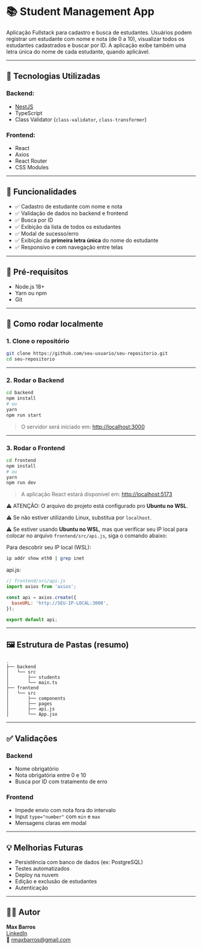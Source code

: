 # 📚 Student Management App

Aplicação Fullstack para cadastro e busca de estudantes. Usuários podem registrar um estudante com nome e nota (de 0 a 10), visualizar todos os estudantes cadastrados e buscar por ID. A aplicação exibe também uma letra única do nome de cada estudante, quando aplicável.

---

## 🧰 Tecnologias Utilizadas

### Backend:
- [NestJS](https://nestjs.com/)
- TypeScript
- Class Validator (`class-validator`, `class-transformer`)

### Frontend:
- React
- Axios
- React Router
- CSS Modules

---

## 🚀 Funcionalidades

- ✅ Cadastro de estudante com nome e nota  
- ✅ Validação de dados no backend e frontend  
- ✅ Busca por ID  
- ✅ Exibição da lista de todos os estudantes  
- ✅ Modal de sucesso/erro  
- ✅ Exibição da **primeira letra única** do nome do estudante  
- ✅ Responsivo e com navegação entre telas  

---

## 🧪 Pré-requisitos

- Node.js 18+
- Yarn ou npm
- Git

---

## 🔧 Como rodar localmente

### 1. Clone o repositório

```bash
git clone https://github.com/seu-usuario/seu-repositorio.git
cd seu-repositorio
```

---

### 2. Rodar o Backend

```bash
cd backend
npm install
# ou
yarn
npm run start
```

> O servidor será iniciado em: [http://localhost:3000](http://localhost:3000)

---

### 3. Rodar o Frontend

```bash
cd frontend
npm install
# ou
yarn
npm run dev
```

> A aplicação React estará disponível em: [http://localhost:5173](http://localhost:5173)

⚠️ ATENÇÃO: O arquivo do projeto está configurado pro **Ubuntu no WSL**.

⚠️ Se não estiver utilizando Linux, substitua por `localhost`.

⚠️ Se estiver usando **Ubuntu no WSL**, mas que verificar seu IP local para colocar no arquivo `frontend/src/api.js`, siga o comando abaixo:

Para descobrir seu IP local (WSL):

```bash
ip addr show eth0 | grep inet
```

api.js:

```js
// frontend/src/api.js
import axios from 'axios';

const api = axios.create({
  baseURL: 'http://SEU-IP-LOCAL:3000',
});

export default api;
```


---

## 🖼️ Estrutura de Pastas (resumo)

```
.
├── backend
│   └── src
│       ├── students
│       └── main.ts
├── frontend
│   └── src
│       ├── components
│       ├── pages
│       ├── api.js
│       └── App.jsx
```

---

## ✅ Validações

### Backend
- Nome obrigatório
- Nota obrigatória entre 0 e 10
- Busca por ID com tratamento de erro

### Frontend
- Impede envio com nota fora do intervalo
- Input `type="number"` com `min` e `max`
- Mensagens claras em modal

---

## 💡 Melhorias Futuras

- Persistência com banco de dados (ex: PostgreSQL)
- Testes automatizados
- Deploy na nuvem
- Edição e exclusão de estudantes
- Autenticação

---

## 🧑‍💻 Autor

**Max Barros**  
[LinkedIn](https://www.linkedin.com/in/max-barros/)  
📧 rmaxbarros@gmail.com
